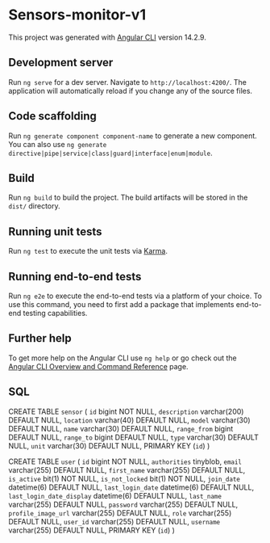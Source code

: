 # Sensors-monitor-v1

This project was generated with [Angular CLI](https://github.com/angular/angular-cli) version 14.2.9.

## Development server

Run `ng serve` for a dev server. Navigate to `http://localhost:4200/`. The application will automatically reload if you change any of the source files.

## Code scaffolding

Run `ng generate component component-name` to generate a new component. You can also use `ng generate directive|pipe|service|class|guard|interface|enum|module`.

## Build

Run `ng build` to build the project. The build artifacts will be stored in the `dist/` directory.

## Running unit tests

Run `ng test` to execute the unit tests via [Karma](https://karma-runner.github.io).

## Running end-to-end tests

Run `ng e2e` to execute the end-to-end tests via a platform of your choice. To use this command, you need to first add a package that implements end-to-end testing capabilities.

## Further help

To get more help on the Angular CLI use `ng help` or go check out the [Angular CLI Overview and Command Reference](https://angular.io/cli) page.

## SQL

CREATE TABLE `sensor` (
  `id` bigint NOT NULL,
  `description` varchar(200) DEFAULT NULL,
  `location` varchar(40) DEFAULT NULL,
  `model` varchar(30) DEFAULT NULL,
  `name` varchar(30) DEFAULT NULL,
  `range_from` bigint DEFAULT NULL,
  `range_to` bigint DEFAULT NULL,
  `type` varchar(30) DEFAULT NULL,
  `unit` varchar(30) DEFAULT NULL,
  PRIMARY KEY (`id`)
)

CREATE TABLE `user` (
  `id` bigint NOT NULL,
  `authorities` tinyblob,
  `email` varchar(255) DEFAULT NULL,
  `first_name` varchar(255) DEFAULT NULL,
  `is_active` bit(1) NOT NULL,
  `is_not_locked` bit(1) NOT NULL,
  `join_date` datetime(6) DEFAULT NULL,
  `last_login_date` datetime(6) DEFAULT NULL,
  `last_login_date_display` datetime(6) DEFAULT NULL,
  `last_name` varchar(255) DEFAULT NULL,
  `password` varchar(255) DEFAULT NULL,
  `profile_image_url` varchar(255) DEFAULT NULL,
  `role` varchar(255) DEFAULT NULL,
  `user_id` varchar(255) DEFAULT NULL,
  `username` varchar(255) DEFAULT NULL,
  PRIMARY KEY (`id`)
)
